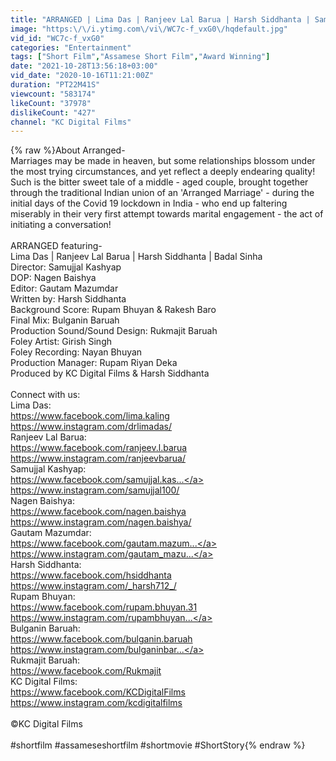 ```yaml
---
title: "ARRANGED | Lima Das | Ranjeev Lal Barua | Harsh Siddhanta | Samujjal Kashyap"
image: "https:\/\/i.ytimg.com\/vi\/WC7c-f_vxG0\/hqdefault.jpg"
vid_id: "WC7c-f_vxG0"
categories: "Entertainment"
tags: ["Short Film","Assamese Short Film","Award Winning"]
date: "2021-10-28T13:56:18+03:00"
vid_date: "2020-10-16T11:21:00Z"
duration: "PT22M41S"
viewcount: "583174"
likeCount: "37978"
dislikeCount: "427"
channel: "KC Digital Films"
---
```

{% raw %}About Arranged-<br />Marriages may be made in heaven, but some relationships blossom under the most trying circumstances, and yet reflect a deeply endearing quality! Such is the bitter sweet tale of a middle - aged couple, brought together through the traditional Indian union of an 'Arranged Marriage' -  during the initial days of the Covid 19 lockdown in India - who end up faltering miserably in their very first attempt towards marital engagement - the act of initiating a conversation!<br /><br />ARRANGED featuring-<br />Lima Das | Ranjeev Lal Barua | Harsh Siddhanta | Badal Sinha<br />Director: Samujjal Kashyap<br />DOP: Nagen Baishya<br />Editor: Gautam Mazumdar<br />Written by: Harsh Siddhanta<br />Background Score: Rupam Bhuyan &amp; Rakesh Baro<br />Final Mix: Bulganin Baruah<br />Production Sound/Sound Design: Rukmajit Baruah<br />Foley Artist: Girish Singh<br />Foley Recording: Nayan Bhuyan<br />Production Manager: Rupam Riyan Deka<br />Produced by KC Digital Films &amp; Harsh Siddhanta<br /><br />Connect with us:<br />Lima Das:<br /><a rel="nofollow" target="blank" href="https://www.facebook.com/lima.kaling">https://www.facebook.com/lima.kaling</a><br /><a rel="nofollow" target="blank" href="https://www.instagram.com/drlimadas/">https://www.instagram.com/drlimadas/</a><br />Ranjeev Lal Barua:<br /><a rel="nofollow" target="blank" href="https://www.facebook.com/ranjeev.l.barua">https://www.facebook.com/ranjeev.l.barua</a><br /><a rel="nofollow" target="blank" href="https://www.instagram.com/ranjeevbarua/">https://www.instagram.com/ranjeevbarua/</a><br />Samujjal Kashyap: <br /><a rel="nofollow" target="blank" href="https://www.facebook.com/samujjal.kas...">https://www.facebook.com/samujjal.kas...</a><br /><a rel="nofollow" target="blank" href="https://www.instagram.com/samujjal100/">https://www.instagram.com/samujjal100/</a><br />Nagen Baishya:<br /><a rel="nofollow" target="blank" href="https://www.facebook.com/nagen.baishya">https://www.facebook.com/nagen.baishya</a><br /><a rel="nofollow" target="blank" href="https://www.instagram.com/nagen.baishya/">https://www.instagram.com/nagen.baishya/</a><br />Gautam Mazumdar:<br /><a rel="nofollow" target="blank" href="https://www.facebook.com/gautam.mazum...">https://www.facebook.com/gautam.mazum...</a><br /><a rel="nofollow" target="blank" href="https://www.instagram.com/gautam_mazu...">https://www.instagram.com/gautam_mazu...</a><br />Harsh Siddhanta:<br /><a rel="nofollow" target="blank" href="https://www.facebook.com/hsiddhanta">https://www.facebook.com/hsiddhanta</a><br /><a rel="nofollow" target="blank" href="https://www.instagram.com/_harsh712_/">https://www.instagram.com/_harsh712_/</a><br />Rupam Bhuyan:<br /><a rel="nofollow" target="blank" href="https://www.facebook.com/rupam.bhuyan.31">https://www.facebook.com/rupam.bhuyan.31</a><br /><a rel="nofollow" target="blank" href="https://www.instagram.com/rupambhuyan...">https://www.instagram.com/rupambhuyan...</a><br />Bulganin Baruah:<br /><a rel="nofollow" target="blank" href="https://www.facebook.com/bulganin.baruah">https://www.facebook.com/bulganin.baruah</a><br /><a rel="nofollow" target="blank" href="https://www.instagram.com/bulganinbar...">https://www.instagram.com/bulganinbar...</a><br />Rukmajit Baruah:<br /><a rel="nofollow" target="blank" href="https://www.facebook.com/Rukmajit">https://www.facebook.com/Rukmajit</a><br />KC Digital Films:<br /><a rel="nofollow" target="blank" href="https://www.facebook.com/KCDigitalFilms">https://www.facebook.com/KCDigitalFilms</a><br /><a rel="nofollow" target="blank" href="https://www.instagram.com/kcdigitalfilms">https://www.instagram.com/kcdigitalfilms</a><br /><br />©KC Digital Films<br /><br />#shortfilm #assameseshortfilm #shortmovie #ShortStory{% endraw %}
